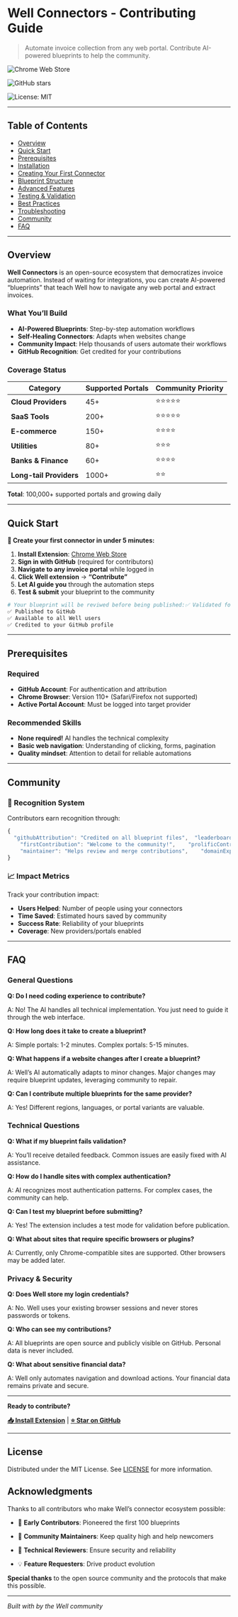 # Well Connectors - Contributing Guide

> Automate invoice collection from any web portal. Contribute AI-powered blueprints to help the community.
> 

![Chrome Web Store](https://img.shields.io/chrome-web-store/v/opeojlhedogedjbonianohhoijlgknna.svg)

![GitHub stars](https://img.shields.io/github/stars/WellApp-ai/Well.svg)

![License: MIT](https://img.shields.io/badge/License-MIT-blue.svg)

---

## Table of Contents

- [Overview](about:blank#overview)
- [Quick Start](about:blank#quick-start)
- [Prerequisites](about:blank#prerequisites)
- [Installation](about:blank#installation)
- [Creating Your First Connector](about:blank#creating-your-first-connector)
- [Blueprint Structure](about:blank#blueprint-structure)
- [Advanced Features](about:blank#advanced-features)
- [Testing & Validation](about:blank#testing--validation)
- [Best Practices](about:blank#best-practices)
- [Troubleshooting](about:blank#troubleshooting)
- [Community](about:blank#community)
- [FAQ](about:blank#faq)

---

## Overview

**Well Connectors** is an open-source ecosystem that democratizes invoice automation. Instead of waiting for integrations, you can create AI-powered “blueprints” that teach Well how to navigate any web portal and extract invoices.

### What You’ll Build

- **AI-Powered Blueprints**: Step-by-step automation workflows
- **Self-Healing Connectors**: Adapts when websites change
- **Community Impact**: Help thousands of users automate their workflows
- **GitHub Recognition**: Get credited for your contributions

### Coverage Status

| Category | Supported Portals | Community Priority |
| --- | --- | --- |
| **Cloud Providers** | 45+ | ⭐⭐⭐⭐⭐ |
| **SaaS Tools** | 200+ | ⭐⭐⭐⭐⭐ |
| **E-commerce** | 150+ | ⭐⭐⭐⭐ |
| **Utilities** | 80+ | ⭐⭐⭐ |
| **Banks & Finance** | 60+ | ⭐⭐⭐⭐ |
| **Long-tail Providers** | 1000+ | ⭐⭐ |

**Total**: 100,000+ supported portals and growing daily

---

## Quick Start

**🚀 Create your first connector in under 5 minutes:**

1. **Install Extension**: [Chrome Web Store](https://chromewebstore.google.com/detail/well/opeojlhedogedjbonianohhoijlgknna)
2. **Sign in with GitHub** (required for contributors)
3. **Navigate to any invoice portal** while logged in
4. **Click Well extension** → **“Contribute”**
5. **Let AI guide you** through the automation steps
6. **Test & submit** your blueprint to the community

```bash
# Your blueprint will be reviwed before being published:✅ Validated for security
✅ Published to GitHub
✅ Available to all Well users
✅ Credited to your GitHub profile
```

---

## Prerequisites

### Required

- **GitHub Account**: For authentication and attribution
- **Chrome Browser**: Version 110+ (Safari/Firefox not supported)
- **Active Portal Account**: Must be logged into target provider

### Recommended Skills

- **None required!** AI handles the technical complexity
- **Basic web navigation**: Understanding of clicking, forms, pagination
- **Quality mindset**: Attention to detail for reliable automations

---

## Community

### 🌟 Recognition System

Contributors earn recognition through:

```jsx
{
  "githubAttribution": "Credited on all blueprint files",  "leaderboard": "Community contributor rankings",  "badges": {
    "firstContribution": "Welcome to the community!",    "prolificContributor": "10+ successful blueprints",    "qualityChampion": "95%+ success rate maintained",    "communityHelper": "Helps review other contributions"  },  "specialRoles": {
    "maintainer": "Helps review and merge contributions",    "domainExpert": "Specialist in specific provider types",    "mentor": "Guides new contributors"  }
}
```

### 📈 Impact Metrics

Track your contribution impact:

- **Users Helped**: Number of people using your connectors
- **Time Saved**: Estimated hours saved by community
- **Success Rate**: Reliability of your blueprints
- **Coverage**: New providers/portals enabled

---

## FAQ

### General Questions

**Q: Do I need coding experience to contribute?**

A: No! The AI handles all technical implementation. You just need to guide it through the web interface.

**Q: How long does it take to create a blueprint?**

A: Simple portals: 1-2 minutes. Complex portals: 5-15 minutes.

**Q: What happens if a website changes after I create a blueprint?**

A: Well’s AI automatically adapts to minor changes. Major changes may require blueprint updates, leveraging community to repair.

**Q: Can I contribute multiple blueprints for the same provider?**

A: Yes! Different regions, languages, or portal variants are valuable.

### Technical Questions

**Q: What if my blueprint fails validation?**

A: You’ll receive detailed feedback. Common issues are easily fixed with AI assistance.

**Q: How do I handle sites with complex authentication?**

A: AI recognizes most authentication patterns. For complex cases, the community can help.

**Q: Can I test my blueprint before submitting?**

A: Yes! The extension includes a test mode for validation before publication.

**Q: What about sites that require specific browsers or plugins?**

A: Currently, only Chrome-compatible sites are supported. Other browsers may be added later.

### Privacy & Security

**Q: Does Well store my login credentials?**

A: No. Well uses your existing browser sessions and never stores passwords or tokens.

**Q: Who can see my contributions?**

A: All blueprints are open source and publicly visible on GitHub. Personal data is never included.

**Q: What about sensitive financial data?**

A: Well only automates navigation and download actions. Your financial data remains private and secure.

---

**Ready to contribute?**

[**📥 Install Extension**](https://chromewebstore.google.com/detail/well/opeojlhedogedjbonianohhoijlgknna) | [**⭐ Star on GitHub**](https://github.com/WellApp-ai/Well)

---

## License

Distributed under the MIT License. See [LICENSE](LICENSE) for more information.

## Acknowledgments

Thanks to all contributors who make Well’s connector ecosystem possible:
- 🙏 **Early Contributors**: Pioneered the first 100 blueprints
- 🤝 **Community Maintainers**: Keep quality high and help newcomers

- 🔧 **Technical Reviewers**: Ensure security and reliability
- 💡 **Feature Requesters**: Drive product evolution

**Special thanks** to the open source community and the protocols that make this possible.

---

*Built with  by the Well community*
